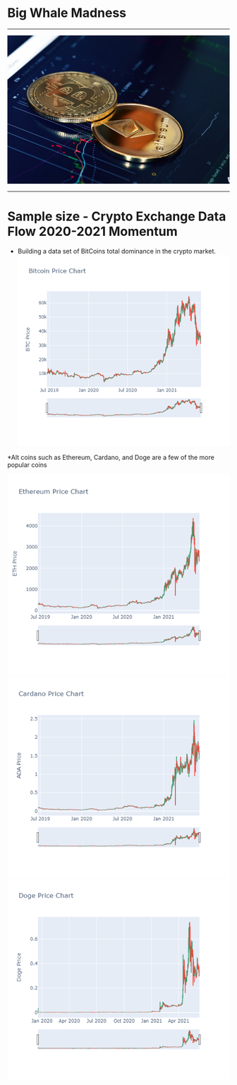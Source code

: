 # Big Whale Madness
____
![Coin](/images/coin.jpg)
___
# Sample size - Crypto Exchange Data Flow 2020-2021 Momentum
 * Building a data set of BitCoins total dominance in the crypto market.
 ![image](/images/Bitcoin_Price_Chart.png)
 
*Alt coins such as Ethereum, Cardano, and Doge are a few of the more popular coins

![image](/images/Ethereum_Price_Chart.png)
![image](/images/Cardano_Price_Chart.png)
![image](/images/Doge_Price_Chart.png)

